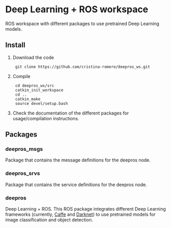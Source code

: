 # Deep Learning + ROS workspace

ROS workspace with different packages to use pretrained Deep Learning models.

## Install

1. Download the code

        git clone https://github.com/cristina-romero/deepros_ws.git

2. Compile

        cd deepros_ws/src
        catkin_init_workspace
        cd ..
        catkin_make
        source devel/setup.bash

3. Check the documentation of the different packages for usage/compilation instructions.

## Packages

### deepros\_msgs

Package that contains the message definitions for the deepros node.

### deepros\_srvs

Package that contains the service definitions for the deepros node.

### deepros

Deep Learning + ROS. This ROS package integrates different Deep Learning frameworks (currently, [Caffe](http://caffe.berkeleyvision.org/) and [Darknet](https://pjreddie.com/darknet/)) to use pretrained models for image classification and object detection.

